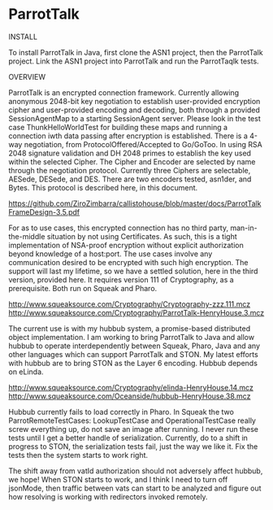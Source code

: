 # ParrotTalk

INSTALL

To install ParrotTalk in Java, first clone the ASN1 project, then the ParrotTalk project. Link the ASN1 project into ParrotTalk and run the ParrotTaqlk tests.

OVERVIEW

ParrotTalk is an encrypted connection framework. Currently allowing anonymous 2048-bit key negotiation to establish user-provided encryption cipher and user-provided encoding and decoding, both through a provided SessionAgentMap to a starting SessionAgent server. Please look in the test case ThunkHelloWorldTest for building these maps and running a connection iwth data passing after encryption is established. There is a 4-way negotiation, from ProtocolOffered/Accepted to Go/GoToo. In using RSA 2048 signature validation and DH 2048 primes to establish the key used within the selected Cipher. The Cipher and Encoder are selected by name through the negotiation protocol. Currently three Ciphers are selectable, AESede, DESede, and DES. There are two encoders tested, asn1der, and Bytes. This protocol is described here, in this document.

https://github.com/ZiroZimbarra/callistohouse/blob/master/docs/ParrotTalkFrameDesign-3.5.pdf

For as to use cases, this encrypted connection has no third party, man-in-the-middle situation by not using Certificates. As such, this is a tight implementation of NSA-proof encryption without explicit authorization beyond knowledge of a host:port. The use cases involve any communication desired to be encrypted with such high encryption. The support will last my lifetime, so we have a settled solution, here in the third version, provided here. It requires version 111 of Cryptography, as a prerequisite. Both run on Squeak and Pharo.

http://www.squeaksource.com/Cryptography/Cryptography-zzz.111.mcz
http://www.squeaksource.com/Cryptography/ParrotTalk-HenryHouse.3.mcz

The current use is with my hubbub system, a promise-based distributed object implementation. I am working to bring ParrotTalk to Java and allow hubbub to operate interdependently between Squeak, Pharo, Java and any other languages which can support ParrotTalk and STON. My latest efforts with hubbub are to bring STON as the Layer 6 encoding. Hubbub depends on eLinda.

http://www.squeaksource.com/Cryptography/elinda-HenryHouse.14.mcz
http://www.squeaksource.com/Oceanside/hubbub-HenryHouse.38.mcz

Hubbub currently fails to load correctly in Pharo. In Squeak the two ParrotRemoteTestCases: LookupTestCase and OperationalTestCase really screw everything up, do not save an image after running. I never run these tests until I get a better handle of serialization. Currently, do to a shift in progress to STON, the serialization tests fail, just the way we like it. Fix the tests then the system starts to work right.

The shift away from vatId authorization should not adversely affect hubbub, we hope! When STON starts to work, and I think I need to turn off jsonMode, then traffic between vats can start to be analyzed and figure out how resolving is working with redirectors invoked remotely.
